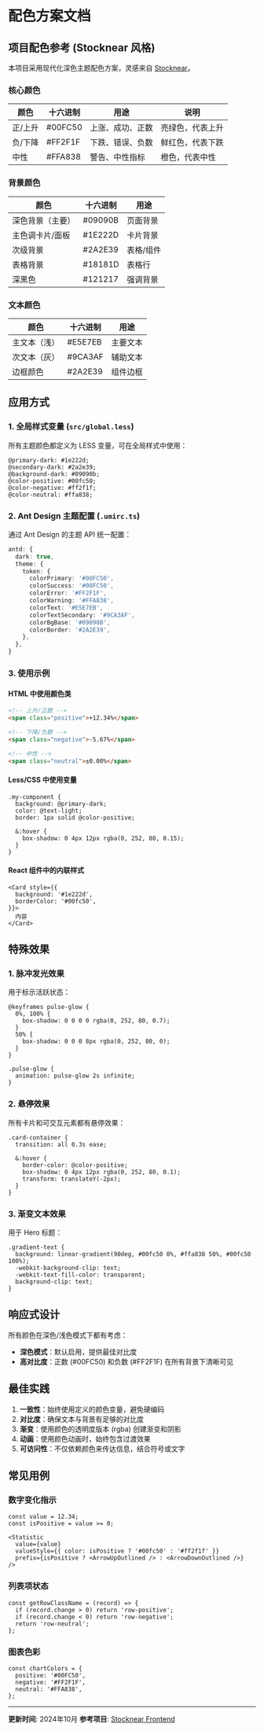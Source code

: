 # 配色方案文档

## 项目配色参考 (Stocknear 风格)

本项目采用现代化深色主题配色方案，灵感来自 [Stocknear](https://stocknear.com)。

### 核心颜色

| 颜色      | 十六进制  | 用途                | 说明              |
|----------|---------|-------------------|-----------------|
| 正/上升  | #00FC50 | 上涨、成功、正数   | 亮绿色，代表上升 |
| 负/下降  | #FF2F1F | 下跌、错误、负数   | 鲜红色，代表下跌 |
| 中性     | #FFA838 | 警告、中性指标     | 橙色，代表中性   |

### 背景颜色

| 颜色               | 十六进制  | 用途         |
|------------------|---------|-----------|
| 深色背景（主要）  | #09090B | 页面背景   |
| 主色调卡片/面板  | #1E222D | 卡片背景   |
| 次级背景         | #2A2E39 | 表格/组件  |
| 表格背景         | #18181D | 表格行     |
| 深黑色           | #121217 | 强调背景   |

### 文本颜色

| 颜色               | 十六进制  | 用途    |
|------------------|---------|--------|
| 主文本（浅）     | #E5E7EB | 主要文本 |
| 次文本（灰）     | #9CA3AF | 辅助文本 |
| 边框颜色         | #2A2E39 | 组件边框 |

## 应用方式

### 1. 全局样式变量 (`src/global.less`)

所有主题颜色都定义为 LESS 变量，可在全局样式中使用：

```less
@primary-dark: #1e222d;
@secondary-dark: #2a2e39;
@background-dark: #09090b;
@color-positive: #00fc50;
@color-negative: #ff2f1f;
@color-neutral: #ffa838;
```

### 2. Ant Design 主题配置 (`.umirc.ts`)

通过 Ant Design 的主题 API 统一配置：

```typescript
antd: {
  dark: true,
  theme: {
    token: {
      colorPrimary: '#00FC50',
      colorSuccess: '#00FC50',
      colorError: '#FF2F1F',
      colorWarning: '#FFA838',
      colorText: '#E5E7EB',
      colorTextSecondary: '#9CA3AF',
      colorBgBase: '#09090B',
      colorBorder: '#2A2E39',
    },
  },
}
```

### 3. 使用示例

#### HTML 中使用颜色类

```html
<!-- 上升/正数 -->
<span class="positive">+12.34%</span>

<!-- 下降/负数 -->
<span class="negative">-5.67%</span>

<!-- 中性 -->
<span class="neutral">±0.00%</span>
```

#### Less/CSS 中使用变量

```less
.my-component {
  background: @primary-dark;
  color: @text-light;
  border: 1px solid @color-positive;
  
  &:hover {
    box-shadow: 0 4px 12px rgba(0, 252, 80, 0.15);
  }
}
```

#### React 组件中的内联样式

```tsx
<Card style={{ 
  background: '#1e222d',
  borderColor: '#00fc50',
}}>
  内容
</Card>
```

## 特殊效果

### 1. 脉冲发光效果

用于标示活跃状态：

```less
@keyframes pulse-glow {
  0%, 100% {
    box-shadow: 0 0 0 0 rgba(0, 252, 80, 0.7);
  }
  50% {
    box-shadow: 0 0 0 8px rgba(0, 252, 80, 0);
  }
}

.pulse-glow {
  animation: pulse-glow 2s infinite;
}
```

### 2. 悬停效果

所有卡片和可交互元素都有悬停效果：

```less
.card-container {
  transition: all 0.3s ease;
  
  &:hover {
    border-color: @color-positive;
    box-shadow: 0 4px 12px rgba(0, 252, 80, 0.1);
    transform: translateY(-2px);
  }
}
```

### 3. 渐变文本效果

用于 Hero 标题：

```less
.gradient-text {
  background: linear-gradient(90deg, #00fc50 0%, #ffa838 50%, #00fc50 100%);
  -webkit-background-clip: text;
  -webkit-text-fill-color: transparent;
  background-clip: text;
}
```

## 响应式设计

所有颜色在深色/浅色模式下都有考虑：

- **深色模式**：默认启用，提供最佳对比度
- **高对比度**：正数 (#00FC50) 和负数 (#FF2F1F) 在所有背景下清晰可见

## 最佳实践

1. **一致性**：始终使用定义的颜色变量，避免硬编码
2. **对比度**：确保文本与背景有足够的对比度
3. **渐变**：使用颜色的透明度版本 (rgba) 创建渐变和阴影
4. **动画**：使用颜色动画时，始终包含过渡效果
5. **可访问性**：不仅依赖颜色来传达信息，结合符号或文字

## 常见用例

### 数字变化指示

```tsx
const value = 12.34;
const isPositive = value >= 0;

<Statistic
  value={value}
  valueStyle={{ color: isPositive ? '#00fc50' : '#ff2f1f' }}
  prefix={isPositive ? <ArrowUpOutlined /> : <ArrowDownOutlined />}
/>
```

### 列表项状态

```tsx
const getRowClassName = (record) => {
  if (record.change > 0) return 'row-positive';
  if (record.change < 0) return 'row-negative';
  return 'row-neutral';
};
```

### 图表色彩

```tsx
const chartColors = {
  positive: '#00FC50',
  negative: '#FF2F1F',
  neutral: '#FFA838',
};
```

---

**更新时间**: 2024年10月
**参考项目**: [Stocknear Frontend](https://github.com/stocknear/frontend)
